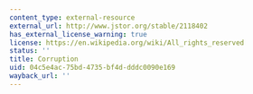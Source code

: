 ```yaml
---
content_type: external-resource
external_url: http://www.jstor.org/stable/2118402
has_external_license_warning: true
license: https://en.wikipedia.org/wiki/All_rights_reserved
status: ''
title: Corruption
uid: 04c5e4ac-75bd-4735-bf4d-dddc0090e169
wayback_url: ''
---
```


